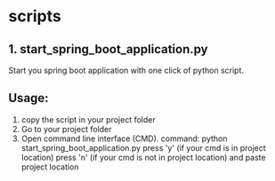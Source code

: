 # scripts
## 1. start_spring_boot_application.py
Start you spring boot application with one click of python script.
## Usage:
1. copy the script in your project folder
2. Go to your project folder
3. Open command line interface (CMD).
command: python start_spring_boot_application.py
press 'y' (if your cmd is in project location)
press 'n' (if your cmd is not in project location) and paste project location
